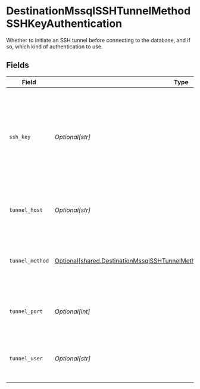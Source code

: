 # DestinationMssqlSSHTunnelMethodSSHKeyAuthentication

Whether to initiate an SSH tunnel before connecting to the database, and if so, which kind of authentication to use.


## Fields

| Field                                                                                                                                                                          | Type                                                                                                                                                                           | Required                                                                                                                                                                       | Description                                                                                                                                                                    | Example                                                                                                                                                                        |
| ------------------------------------------------------------------------------------------------------------------------------------------------------------------------------ | ------------------------------------------------------------------------------------------------------------------------------------------------------------------------------ | ------------------------------------------------------------------------------------------------------------------------------------------------------------------------------ | ------------------------------------------------------------------------------------------------------------------------------------------------------------------------------ | ------------------------------------------------------------------------------------------------------------------------------------------------------------------------------ |
| `ssh_key`                                                                                                                                                                      | *Optional[str]*                                                                                                                                                                | :heavy_check_mark:                                                                                                                                                             | OS-level user account ssh key credentials in RSA PEM format ( created with ssh-keygen -t rsa -m PEM -f myuser_rsa )                                                            |                                                                                                                                                                                |
| `tunnel_host`                                                                                                                                                                  | *Optional[str]*                                                                                                                                                                | :heavy_check_mark:                                                                                                                                                             | Hostname of the jump server host that allows inbound ssh tunnel.                                                                                                               |                                                                                                                                                                                |
| `tunnel_method`                                                                                                                                                                | [Optional[shared.DestinationMssqlSSHTunnelMethodSSHKeyAuthenticationTunnelMethod]](undefined/models/shared/destinationmssqlsshtunnelmethodsshkeyauthenticationtunnelmethod.md) | :heavy_check_mark:                                                                                                                                                             | Connect through a jump server tunnel host using username and ssh key                                                                                                           |                                                                                                                                                                                |
| `tunnel_port`                                                                                                                                                                  | *Optional[int]*                                                                                                                                                                | :heavy_minus_sign:                                                                                                                                                             | Port on the proxy/jump server that accepts inbound ssh connections.                                                                                                            | 22                                                                                                                                                                             |
| `tunnel_user`                                                                                                                                                                  | *Optional[str]*                                                                                                                                                                | :heavy_check_mark:                                                                                                                                                             | OS-level username for logging into the jump server host.                                                                                                                       |                                                                                                                                                                                |